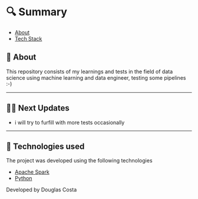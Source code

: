 # 🔍 Summary

- [About](#-sobre)
- [Tech Stack](#-tecnologias-utilizadas)

## 📗 About

This repository consists of my learnings and tests in the field of data science using machine learning and data engineer, testing some pipelines :-)

---

## 👨‍🚀 Next Updates

-  i will try to furfill with more tests occasionally

---

## 🚀 Technologies used

The project was developed using the following technologies

- [Apache Spark](https://spark.apache.org/)
- [Python](https://www.python.org/)


Developed by Douglas Costa

